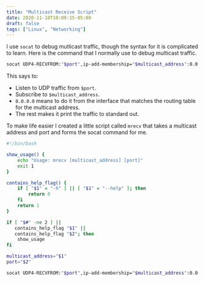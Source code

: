 ```yaml
---
title: "Multicast Receive Script"
date: 2020-11-18T10:09:15-05:00
draft: false
tags: ["Linux", "Networking"]
---
```


I use `socat` to debug mutlicast traffic, though the syntax for it is complicated to learn. Here is the command that I normally use to debug multicast traffic.

```bash
socat UDP4-RECVFROM:"$port",ip-add-membership="$multicast_address":0.0.0.0,fork -
```

This says to:

- Listen to UDP traffic from `$port`.
- Subscribe to `$multicast_address`.
- `0.0.0.0` means to do it from the interface that matches the routing table for the multicast address.
- The rest makes it print the traffic to standard out.

To make life easier I created a little script called `mrecv` that takes a multicast address and port and forms the socat command for me.

```bash
#!/bin/bash

show_usage() {
    echo "Usage: mrecv [multicast_address] [port]"
    exit 1
}

contains_help_flag() {
    if [ "$1" = "-h" ] || [ "$1" = "--help" ]; then
        return 0
    fi
    return 1
}

if [ "$#" -ne 2 ] ||
   contains_help_flag "$1" ||
   contains_help_flag "$2"; then
    show_usage
fi

multicast_address="$1"
port="$2"

socat UDP4-RECVFROM:"$port",ip-add-membership="$multicast_address":0.0.0.0,fork -
```

